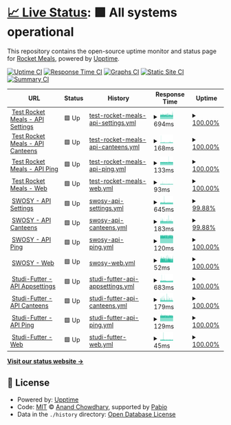 # [📈 Live Status](https://rocket-meals.github.io/rocket-meals-uptime): <!--live status--> **🟩 All systems operational**

This repository contains the open-source uptime monitor and status page for [Rocket Meals](https://rocket-meals.de), powered by [Upptime](https://github.com/upptime/upptime).

[![Uptime CI](https://github.com/rocket-meals/rocket-meals-uptime/workflows/Uptime%20CI/badge.svg)](https://github.com/rocket-meals/rocket-meals-uptime/actions?query=workflow%3A%22Uptime+CI%22)
[![Response Time CI](https://github.com/rocket-meals/rocket-meals-uptime/workflows/Response%20Time%20CI/badge.svg)](https://github.com/rocket-meals/rocket-meals-uptime/actions?query=workflow%3A%22Response+Time+CI%22)
[![Graphs CI](https://github.com/rocket-meals/rocket-meals-uptime/workflows/Graphs%20CI/badge.svg)](https://github.com/rocket-meals/rocket-meals-uptime/actions?query=workflow%3A%22Graphs+CI%22)
[![Static Site CI](https://github.com/rocket-meals/rocket-meals-uptime/workflows/Static%20Site%20CI/badge.svg)](https://github.com/rocket-meals/rocket-meals-uptime/actions?query=workflow%3A%22Static+Site+CI%22)
[![Summary CI](https://github.com/rocket-meals/rocket-meals-uptime/workflows/Summary%20CI/badge.svg)](https://github.com/rocket-meals/rocket-meals-uptime/actions?query=workflow%3A%22Summary+CI%22)

<!--start: status pages-->
<!-- This summary is generated by Upptime (https://github.com/upptime/upptime) -->
<!-- Do not edit this manually, your changes will be overwritten -->
<!-- prettier-ignore -->
| URL | Status | History | Response Time | Uptime |
| --- | ------ | ------- | ------------- | ------ |
| <img alt="" src="https://test.rocket-meals.de/rocket-meals/api/assets/d9c13781-1b83-411a-83d4-562e50b85a0b" height="13"> [Test Rocket Meals - API Settings](https://test.rocket-meals.de/rocket-meals/api/items/app_settings) | 🟩 Up | [test-rocket-meals-api-settings.yml](https://github.com/rocket-meals/rocket-meals-uptime/commits/HEAD/history/test-rocket-meals-api-settings.yml) | <details><summary><img alt="Response time graph" src="./graphs/test-rocket-meals-api-settings/response-time-week.png" height="20"> 694ms</summary><br><a href="https://rocket-meals.github.io/rocket-meals-uptime/history/test-rocket-meals-api-settings"><img alt="Response time 706" src="https://img.shields.io/endpoint?url=https%3A%2F%2Fraw.githubusercontent.com%2Frocket-meals%2Frocket-meals-uptime%2FHEAD%2Fapi%2Ftest-rocket-meals-api-settings%2Fresponse-time.json"></a><br><a href="https://rocket-meals.github.io/rocket-meals-uptime/history/test-rocket-meals-api-settings"><img alt="24-hour response time 644" src="https://img.shields.io/endpoint?url=https%3A%2F%2Fraw.githubusercontent.com%2Frocket-meals%2Frocket-meals-uptime%2FHEAD%2Fapi%2Ftest-rocket-meals-api-settings%2Fresponse-time-day.json"></a><br><a href="https://rocket-meals.github.io/rocket-meals-uptime/history/test-rocket-meals-api-settings"><img alt="7-day response time 694" src="https://img.shields.io/endpoint?url=https%3A%2F%2Fraw.githubusercontent.com%2Frocket-meals%2Frocket-meals-uptime%2FHEAD%2Fapi%2Ftest-rocket-meals-api-settings%2Fresponse-time-week.json"></a><br><a href="https://rocket-meals.github.io/rocket-meals-uptime/history/test-rocket-meals-api-settings"><img alt="30-day response time 712" src="https://img.shields.io/endpoint?url=https%3A%2F%2Fraw.githubusercontent.com%2Frocket-meals%2Frocket-meals-uptime%2FHEAD%2Fapi%2Ftest-rocket-meals-api-settings%2Fresponse-time-month.json"></a><br><a href="https://rocket-meals.github.io/rocket-meals-uptime/history/test-rocket-meals-api-settings"><img alt="1-year response time 706" src="https://img.shields.io/endpoint?url=https%3A%2F%2Fraw.githubusercontent.com%2Frocket-meals%2Frocket-meals-uptime%2FHEAD%2Fapi%2Ftest-rocket-meals-api-settings%2Fresponse-time-year.json"></a></details> | <details><summary><a href="https://rocket-meals.github.io/rocket-meals-uptime/history/test-rocket-meals-api-settings">100.00%</a></summary><a href="https://rocket-meals.github.io/rocket-meals-uptime/history/test-rocket-meals-api-settings"><img alt="All-time uptime 99.96%" src="https://img.shields.io/endpoint?url=https%3A%2F%2Fraw.githubusercontent.com%2Frocket-meals%2Frocket-meals-uptime%2FHEAD%2Fapi%2Ftest-rocket-meals-api-settings%2Fuptime.json"></a><br><a href="https://rocket-meals.github.io/rocket-meals-uptime/history/test-rocket-meals-api-settings"><img alt="24-hour uptime 100.00%" src="https://img.shields.io/endpoint?url=https%3A%2F%2Fraw.githubusercontent.com%2Frocket-meals%2Frocket-meals-uptime%2FHEAD%2Fapi%2Ftest-rocket-meals-api-settings%2Fuptime-day.json"></a><br><a href="https://rocket-meals.github.io/rocket-meals-uptime/history/test-rocket-meals-api-settings"><img alt="7-day uptime 100.00%" src="https://img.shields.io/endpoint?url=https%3A%2F%2Fraw.githubusercontent.com%2Frocket-meals%2Frocket-meals-uptime%2FHEAD%2Fapi%2Ftest-rocket-meals-api-settings%2Fuptime-week.json"></a><br><a href="https://rocket-meals.github.io/rocket-meals-uptime/history/test-rocket-meals-api-settings"><img alt="30-day uptime 100.00%" src="https://img.shields.io/endpoint?url=https%3A%2F%2Fraw.githubusercontent.com%2Frocket-meals%2Frocket-meals-uptime%2FHEAD%2Fapi%2Ftest-rocket-meals-api-settings%2Fuptime-month.json"></a><br><a href="https://rocket-meals.github.io/rocket-meals-uptime/history/test-rocket-meals-api-settings"><img alt="1-year uptime 99.96%" src="https://img.shields.io/endpoint?url=https%3A%2F%2Fraw.githubusercontent.com%2Frocket-meals%2Frocket-meals-uptime%2FHEAD%2Fapi%2Ftest-rocket-meals-api-settings%2Fuptime-year.json"></a></details>
| <img alt="" src="https://test.rocket-meals.de/rocket-meals/api/assets/d9c13781-1b83-411a-83d4-562e50b85a0b" height="13"> [Test Rocket Meals - API Canteens](https://test.rocket-meals.de/rocket-meals/api/items/canteens) | 🟩 Up | [test-rocket-meals-api-canteens.yml](https://github.com/rocket-meals/rocket-meals-uptime/commits/HEAD/history/test-rocket-meals-api-canteens.yml) | <details><summary><img alt="Response time graph" src="./graphs/test-rocket-meals-api-canteens/response-time-week.png" height="20"> 168ms</summary><br><a href="https://rocket-meals.github.io/rocket-meals-uptime/history/test-rocket-meals-api-canteens"><img alt="Response time 173" src="https://img.shields.io/endpoint?url=https%3A%2F%2Fraw.githubusercontent.com%2Frocket-meals%2Frocket-meals-uptime%2FHEAD%2Fapi%2Ftest-rocket-meals-api-canteens%2Fresponse-time.json"></a><br><a href="https://rocket-meals.github.io/rocket-meals-uptime/history/test-rocket-meals-api-canteens"><img alt="24-hour response time 149" src="https://img.shields.io/endpoint?url=https%3A%2F%2Fraw.githubusercontent.com%2Frocket-meals%2Frocket-meals-uptime%2FHEAD%2Fapi%2Ftest-rocket-meals-api-canteens%2Fresponse-time-day.json"></a><br><a href="https://rocket-meals.github.io/rocket-meals-uptime/history/test-rocket-meals-api-canteens"><img alt="7-day response time 168" src="https://img.shields.io/endpoint?url=https%3A%2F%2Fraw.githubusercontent.com%2Frocket-meals%2Frocket-meals-uptime%2FHEAD%2Fapi%2Ftest-rocket-meals-api-canteens%2Fresponse-time-week.json"></a><br><a href="https://rocket-meals.github.io/rocket-meals-uptime/history/test-rocket-meals-api-canteens"><img alt="30-day response time 166" src="https://img.shields.io/endpoint?url=https%3A%2F%2Fraw.githubusercontent.com%2Frocket-meals%2Frocket-meals-uptime%2FHEAD%2Fapi%2Ftest-rocket-meals-api-canteens%2Fresponse-time-month.json"></a><br><a href="https://rocket-meals.github.io/rocket-meals-uptime/history/test-rocket-meals-api-canteens"><img alt="1-year response time 173" src="https://img.shields.io/endpoint?url=https%3A%2F%2Fraw.githubusercontent.com%2Frocket-meals%2Frocket-meals-uptime%2FHEAD%2Fapi%2Ftest-rocket-meals-api-canteens%2Fresponse-time-year.json"></a></details> | <details><summary><a href="https://rocket-meals.github.io/rocket-meals-uptime/history/test-rocket-meals-api-canteens">100.00%</a></summary><a href="https://rocket-meals.github.io/rocket-meals-uptime/history/test-rocket-meals-api-canteens"><img alt="All-time uptime 99.96%" src="https://img.shields.io/endpoint?url=https%3A%2F%2Fraw.githubusercontent.com%2Frocket-meals%2Frocket-meals-uptime%2FHEAD%2Fapi%2Ftest-rocket-meals-api-canteens%2Fuptime.json"></a><br><a href="https://rocket-meals.github.io/rocket-meals-uptime/history/test-rocket-meals-api-canteens"><img alt="24-hour uptime 100.00%" src="https://img.shields.io/endpoint?url=https%3A%2F%2Fraw.githubusercontent.com%2Frocket-meals%2Frocket-meals-uptime%2FHEAD%2Fapi%2Ftest-rocket-meals-api-canteens%2Fuptime-day.json"></a><br><a href="https://rocket-meals.github.io/rocket-meals-uptime/history/test-rocket-meals-api-canteens"><img alt="7-day uptime 100.00%" src="https://img.shields.io/endpoint?url=https%3A%2F%2Fraw.githubusercontent.com%2Frocket-meals%2Frocket-meals-uptime%2FHEAD%2Fapi%2Ftest-rocket-meals-api-canteens%2Fuptime-week.json"></a><br><a href="https://rocket-meals.github.io/rocket-meals-uptime/history/test-rocket-meals-api-canteens"><img alt="30-day uptime 100.00%" src="https://img.shields.io/endpoint?url=https%3A%2F%2Fraw.githubusercontent.com%2Frocket-meals%2Frocket-meals-uptime%2FHEAD%2Fapi%2Ftest-rocket-meals-api-canteens%2Fuptime-month.json"></a><br><a href="https://rocket-meals.github.io/rocket-meals-uptime/history/test-rocket-meals-api-canteens"><img alt="1-year uptime 99.96%" src="https://img.shields.io/endpoint?url=https%3A%2F%2Fraw.githubusercontent.com%2Frocket-meals%2Frocket-meals-uptime%2FHEAD%2Fapi%2Ftest-rocket-meals-api-canteens%2Fuptime-year.json"></a></details>
| <img alt="" src="https://test.rocket-meals.de/rocket-meals/api/assets/d9c13781-1b83-411a-83d4-562e50b85a0b" height="13"> [Test Rocket Meals - API Ping](https://test.rocket-meals.de/rocket-meals/api/server/ping) | 🟩 Up | [test-rocket-meals-api-ping.yml](https://github.com/rocket-meals/rocket-meals-uptime/commits/HEAD/history/test-rocket-meals-api-ping.yml) | <details><summary><img alt="Response time graph" src="./graphs/test-rocket-meals-api-ping/response-time-week.png" height="20"> 133ms</summary><br><a href="https://rocket-meals.github.io/rocket-meals-uptime/history/test-rocket-meals-api-ping"><img alt="Response time 131" src="https://img.shields.io/endpoint?url=https%3A%2F%2Fraw.githubusercontent.com%2Frocket-meals%2Frocket-meals-uptime%2FHEAD%2Fapi%2Ftest-rocket-meals-api-ping%2Fresponse-time.json"></a><br><a href="https://rocket-meals.github.io/rocket-meals-uptime/history/test-rocket-meals-api-ping"><img alt="24-hour response time 110" src="https://img.shields.io/endpoint?url=https%3A%2F%2Fraw.githubusercontent.com%2Frocket-meals%2Frocket-meals-uptime%2FHEAD%2Fapi%2Ftest-rocket-meals-api-ping%2Fresponse-time-day.json"></a><br><a href="https://rocket-meals.github.io/rocket-meals-uptime/history/test-rocket-meals-api-ping"><img alt="7-day response time 133" src="https://img.shields.io/endpoint?url=https%3A%2F%2Fraw.githubusercontent.com%2Frocket-meals%2Frocket-meals-uptime%2FHEAD%2Fapi%2Ftest-rocket-meals-api-ping%2Fresponse-time-week.json"></a><br><a href="https://rocket-meals.github.io/rocket-meals-uptime/history/test-rocket-meals-api-ping"><img alt="30-day response time 131" src="https://img.shields.io/endpoint?url=https%3A%2F%2Fraw.githubusercontent.com%2Frocket-meals%2Frocket-meals-uptime%2FHEAD%2Fapi%2Ftest-rocket-meals-api-ping%2Fresponse-time-month.json"></a><br><a href="https://rocket-meals.github.io/rocket-meals-uptime/history/test-rocket-meals-api-ping"><img alt="1-year response time 131" src="https://img.shields.io/endpoint?url=https%3A%2F%2Fraw.githubusercontent.com%2Frocket-meals%2Frocket-meals-uptime%2FHEAD%2Fapi%2Ftest-rocket-meals-api-ping%2Fresponse-time-year.json"></a></details> | <details><summary><a href="https://rocket-meals.github.io/rocket-meals-uptime/history/test-rocket-meals-api-ping">100.00%</a></summary><a href="https://rocket-meals.github.io/rocket-meals-uptime/history/test-rocket-meals-api-ping"><img alt="All-time uptime 99.96%" src="https://img.shields.io/endpoint?url=https%3A%2F%2Fraw.githubusercontent.com%2Frocket-meals%2Frocket-meals-uptime%2FHEAD%2Fapi%2Ftest-rocket-meals-api-ping%2Fuptime.json"></a><br><a href="https://rocket-meals.github.io/rocket-meals-uptime/history/test-rocket-meals-api-ping"><img alt="24-hour uptime 100.00%" src="https://img.shields.io/endpoint?url=https%3A%2F%2Fraw.githubusercontent.com%2Frocket-meals%2Frocket-meals-uptime%2FHEAD%2Fapi%2Ftest-rocket-meals-api-ping%2Fuptime-day.json"></a><br><a href="https://rocket-meals.github.io/rocket-meals-uptime/history/test-rocket-meals-api-ping"><img alt="7-day uptime 100.00%" src="https://img.shields.io/endpoint?url=https%3A%2F%2Fraw.githubusercontent.com%2Frocket-meals%2Frocket-meals-uptime%2FHEAD%2Fapi%2Ftest-rocket-meals-api-ping%2Fuptime-week.json"></a><br><a href="https://rocket-meals.github.io/rocket-meals-uptime/history/test-rocket-meals-api-ping"><img alt="30-day uptime 100.00%" src="https://img.shields.io/endpoint?url=https%3A%2F%2Fraw.githubusercontent.com%2Frocket-meals%2Frocket-meals-uptime%2FHEAD%2Fapi%2Ftest-rocket-meals-api-ping%2Fuptime-month.json"></a><br><a href="https://rocket-meals.github.io/rocket-meals-uptime/history/test-rocket-meals-api-ping"><img alt="1-year uptime 99.96%" src="https://img.shields.io/endpoint?url=https%3A%2F%2Fraw.githubusercontent.com%2Frocket-meals%2Frocket-meals-uptime%2FHEAD%2Fapi%2Ftest-rocket-meals-api-ping%2Fuptime-year.json"></a></details>
| <img alt="" src="https://test.rocket-meals.de/rocket-meals/api/assets/d9c13781-1b83-411a-83d4-562e50b85a0b" height="13"> [Test Rocket Meals - Web](https://rocket-meals.github.io/rocket-meals/) | 🟩 Up | [test-rocket-meals-web.yml](https://github.com/rocket-meals/rocket-meals-uptime/commits/HEAD/history/test-rocket-meals-web.yml) | <details><summary><img alt="Response time graph" src="./graphs/test-rocket-meals-web/response-time-week.png" height="20"> 93ms</summary><br><a href="https://rocket-meals.github.io/rocket-meals-uptime/history/test-rocket-meals-web"><img alt="Response time 98" src="https://img.shields.io/endpoint?url=https%3A%2F%2Fraw.githubusercontent.com%2Frocket-meals%2Frocket-meals-uptime%2FHEAD%2Fapi%2Ftest-rocket-meals-web%2Fresponse-time.json"></a><br><a href="https://rocket-meals.github.io/rocket-meals-uptime/history/test-rocket-meals-web"><img alt="24-hour response time 54" src="https://img.shields.io/endpoint?url=https%3A%2F%2Fraw.githubusercontent.com%2Frocket-meals%2Frocket-meals-uptime%2FHEAD%2Fapi%2Ftest-rocket-meals-web%2Fresponse-time-day.json"></a><br><a href="https://rocket-meals.github.io/rocket-meals-uptime/history/test-rocket-meals-web"><img alt="7-day response time 93" src="https://img.shields.io/endpoint?url=https%3A%2F%2Fraw.githubusercontent.com%2Frocket-meals%2Frocket-meals-uptime%2FHEAD%2Fapi%2Ftest-rocket-meals-web%2Fresponse-time-week.json"></a><br><a href="https://rocket-meals.github.io/rocket-meals-uptime/history/test-rocket-meals-web"><img alt="30-day response time 102" src="https://img.shields.io/endpoint?url=https%3A%2F%2Fraw.githubusercontent.com%2Frocket-meals%2Frocket-meals-uptime%2FHEAD%2Fapi%2Ftest-rocket-meals-web%2Fresponse-time-month.json"></a><br><a href="https://rocket-meals.github.io/rocket-meals-uptime/history/test-rocket-meals-web"><img alt="1-year response time 98" src="https://img.shields.io/endpoint?url=https%3A%2F%2Fraw.githubusercontent.com%2Frocket-meals%2Frocket-meals-uptime%2FHEAD%2Fapi%2Ftest-rocket-meals-web%2Fresponse-time-year.json"></a></details> | <details><summary><a href="https://rocket-meals.github.io/rocket-meals-uptime/history/test-rocket-meals-web">100.00%</a></summary><a href="https://rocket-meals.github.io/rocket-meals-uptime/history/test-rocket-meals-web"><img alt="All-time uptime 100.00%" src="https://img.shields.io/endpoint?url=https%3A%2F%2Fraw.githubusercontent.com%2Frocket-meals%2Frocket-meals-uptime%2FHEAD%2Fapi%2Ftest-rocket-meals-web%2Fuptime.json"></a><br><a href="https://rocket-meals.github.io/rocket-meals-uptime/history/test-rocket-meals-web"><img alt="24-hour uptime 100.00%" src="https://img.shields.io/endpoint?url=https%3A%2F%2Fraw.githubusercontent.com%2Frocket-meals%2Frocket-meals-uptime%2FHEAD%2Fapi%2Ftest-rocket-meals-web%2Fuptime-day.json"></a><br><a href="https://rocket-meals.github.io/rocket-meals-uptime/history/test-rocket-meals-web"><img alt="7-day uptime 100.00%" src="https://img.shields.io/endpoint?url=https%3A%2F%2Fraw.githubusercontent.com%2Frocket-meals%2Frocket-meals-uptime%2FHEAD%2Fapi%2Ftest-rocket-meals-web%2Fuptime-week.json"></a><br><a href="https://rocket-meals.github.io/rocket-meals-uptime/history/test-rocket-meals-web"><img alt="30-day uptime 100.00%" src="https://img.shields.io/endpoint?url=https%3A%2F%2Fraw.githubusercontent.com%2Frocket-meals%2Frocket-meals-uptime%2FHEAD%2Fapi%2Ftest-rocket-meals-web%2Fuptime-month.json"></a><br><a href="https://rocket-meals.github.io/rocket-meals-uptime/history/test-rocket-meals-web"><img alt="1-year uptime 100.00%" src="https://img.shields.io/endpoint?url=https%3A%2F%2Fraw.githubusercontent.com%2Frocket-meals%2Frocket-meals-uptime%2FHEAD%2Fapi%2Ftest-rocket-meals-web%2Fuptime-year.json"></a></details>
| <img alt="" src="https://swosy.rocket-meals.de/rocket-meals/api/assets/443ed197-ac6b-49c6-a004-525c0d00683d" height="13"> [SWOSY - API Settings](https://swosy.rocket-meals.de/rocket-meals/api/items/app_settings) | 🟩 Up | [swosy-api-settings.yml](https://github.com/rocket-meals/rocket-meals-uptime/commits/HEAD/history/swosy-api-settings.yml) | <details><summary><img alt="Response time graph" src="./graphs/swosy-api-settings/response-time-week.png" height="20"> 645ms</summary><br><a href="https://rocket-meals.github.io/rocket-meals-uptime/history/swosy-api-settings"><img alt="Response time 667" src="https://img.shields.io/endpoint?url=https%3A%2F%2Fraw.githubusercontent.com%2Frocket-meals%2Frocket-meals-uptime%2FHEAD%2Fapi%2Fswosy-api-settings%2Fresponse-time.json"></a><br><a href="https://rocket-meals.github.io/rocket-meals-uptime/history/swosy-api-settings"><img alt="24-hour response time 579" src="https://img.shields.io/endpoint?url=https%3A%2F%2Fraw.githubusercontent.com%2Frocket-meals%2Frocket-meals-uptime%2FHEAD%2Fapi%2Fswosy-api-settings%2Fresponse-time-day.json"></a><br><a href="https://rocket-meals.github.io/rocket-meals-uptime/history/swosy-api-settings"><img alt="7-day response time 645" src="https://img.shields.io/endpoint?url=https%3A%2F%2Fraw.githubusercontent.com%2Frocket-meals%2Frocket-meals-uptime%2FHEAD%2Fapi%2Fswosy-api-settings%2Fresponse-time-week.json"></a><br><a href="https://rocket-meals.github.io/rocket-meals-uptime/history/swosy-api-settings"><img alt="30-day response time 679" src="https://img.shields.io/endpoint?url=https%3A%2F%2Fraw.githubusercontent.com%2Frocket-meals%2Frocket-meals-uptime%2FHEAD%2Fapi%2Fswosy-api-settings%2Fresponse-time-month.json"></a><br><a href="https://rocket-meals.github.io/rocket-meals-uptime/history/swosy-api-settings"><img alt="1-year response time 667" src="https://img.shields.io/endpoint?url=https%3A%2F%2Fraw.githubusercontent.com%2Frocket-meals%2Frocket-meals-uptime%2FHEAD%2Fapi%2Fswosy-api-settings%2Fresponse-time-year.json"></a></details> | <details><summary><a href="https://rocket-meals.github.io/rocket-meals-uptime/history/swosy-api-settings">99.88%</a></summary><a href="https://rocket-meals.github.io/rocket-meals-uptime/history/swosy-api-settings"><img alt="All-time uptime 100.00%" src="https://img.shields.io/endpoint?url=https%3A%2F%2Fraw.githubusercontent.com%2Frocket-meals%2Frocket-meals-uptime%2FHEAD%2Fapi%2Fswosy-api-settings%2Fuptime.json"></a><br><a href="https://rocket-meals.github.io/rocket-meals-uptime/history/swosy-api-settings"><img alt="24-hour uptime 99.18%" src="https://img.shields.io/endpoint?url=https%3A%2F%2Fraw.githubusercontent.com%2Frocket-meals%2Frocket-meals-uptime%2FHEAD%2Fapi%2Fswosy-api-settings%2Fuptime-day.json"></a><br><a href="https://rocket-meals.github.io/rocket-meals-uptime/history/swosy-api-settings"><img alt="7-day uptime 99.88%" src="https://img.shields.io/endpoint?url=https%3A%2F%2Fraw.githubusercontent.com%2Frocket-meals%2Frocket-meals-uptime%2FHEAD%2Fapi%2Fswosy-api-settings%2Fuptime-week.json"></a><br><a href="https://rocket-meals.github.io/rocket-meals-uptime/history/swosy-api-settings"><img alt="30-day uptime 99.97%" src="https://img.shields.io/endpoint?url=https%3A%2F%2Fraw.githubusercontent.com%2Frocket-meals%2Frocket-meals-uptime%2FHEAD%2Fapi%2Fswosy-api-settings%2Fuptime-month.json"></a><br><a href="https://rocket-meals.github.io/rocket-meals-uptime/history/swosy-api-settings"><img alt="1-year uptime 100.00%" src="https://img.shields.io/endpoint?url=https%3A%2F%2Fraw.githubusercontent.com%2Frocket-meals%2Frocket-meals-uptime%2FHEAD%2Fapi%2Fswosy-api-settings%2Fuptime-year.json"></a></details>
| <img alt="" src="https://swosy.rocket-meals.de/rocket-meals/api/assets/443ed197-ac6b-49c6-a004-525c0d00683d" height="13"> [SWOSY - API Canteens](https://swosy.rocket-meals.de/rocket-meals/api/items/canteens) | 🟩 Up | [swosy-api-canteens.yml](https://github.com/rocket-meals/rocket-meals-uptime/commits/HEAD/history/swosy-api-canteens.yml) | <details><summary><img alt="Response time graph" src="./graphs/swosy-api-canteens/response-time-week.png" height="20"> 183ms</summary><br><a href="https://rocket-meals.github.io/rocket-meals-uptime/history/swosy-api-canteens"><img alt="Response time 165" src="https://img.shields.io/endpoint?url=https%3A%2F%2Fraw.githubusercontent.com%2Frocket-meals%2Frocket-meals-uptime%2FHEAD%2Fapi%2Fswosy-api-canteens%2Fresponse-time.json"></a><br><a href="https://rocket-meals.github.io/rocket-meals-uptime/history/swosy-api-canteens"><img alt="24-hour response time 125" src="https://img.shields.io/endpoint?url=https%3A%2F%2Fraw.githubusercontent.com%2Frocket-meals%2Frocket-meals-uptime%2FHEAD%2Fapi%2Fswosy-api-canteens%2Fresponse-time-day.json"></a><br><a href="https://rocket-meals.github.io/rocket-meals-uptime/history/swosy-api-canteens"><img alt="7-day response time 183" src="https://img.shields.io/endpoint?url=https%3A%2F%2Fraw.githubusercontent.com%2Frocket-meals%2Frocket-meals-uptime%2FHEAD%2Fapi%2Fswosy-api-canteens%2Fresponse-time-week.json"></a><br><a href="https://rocket-meals.github.io/rocket-meals-uptime/history/swosy-api-canteens"><img alt="30-day response time 159" src="https://img.shields.io/endpoint?url=https%3A%2F%2Fraw.githubusercontent.com%2Frocket-meals%2Frocket-meals-uptime%2FHEAD%2Fapi%2Fswosy-api-canteens%2Fresponse-time-month.json"></a><br><a href="https://rocket-meals.github.io/rocket-meals-uptime/history/swosy-api-canteens"><img alt="1-year response time 165" src="https://img.shields.io/endpoint?url=https%3A%2F%2Fraw.githubusercontent.com%2Frocket-meals%2Frocket-meals-uptime%2FHEAD%2Fapi%2Fswosy-api-canteens%2Fresponse-time-year.json"></a></details> | <details><summary><a href="https://rocket-meals.github.io/rocket-meals-uptime/history/swosy-api-canteens">99.88%</a></summary><a href="https://rocket-meals.github.io/rocket-meals-uptime/history/swosy-api-canteens"><img alt="All-time uptime 100.00%" src="https://img.shields.io/endpoint?url=https%3A%2F%2Fraw.githubusercontent.com%2Frocket-meals%2Frocket-meals-uptime%2FHEAD%2Fapi%2Fswosy-api-canteens%2Fuptime.json"></a><br><a href="https://rocket-meals.github.io/rocket-meals-uptime/history/swosy-api-canteens"><img alt="24-hour uptime 99.18%" src="https://img.shields.io/endpoint?url=https%3A%2F%2Fraw.githubusercontent.com%2Frocket-meals%2Frocket-meals-uptime%2FHEAD%2Fapi%2Fswosy-api-canteens%2Fuptime-day.json"></a><br><a href="https://rocket-meals.github.io/rocket-meals-uptime/history/swosy-api-canteens"><img alt="7-day uptime 99.88%" src="https://img.shields.io/endpoint?url=https%3A%2F%2Fraw.githubusercontent.com%2Frocket-meals%2Frocket-meals-uptime%2FHEAD%2Fapi%2Fswosy-api-canteens%2Fuptime-week.json"></a><br><a href="https://rocket-meals.github.io/rocket-meals-uptime/history/swosy-api-canteens"><img alt="30-day uptime 99.97%" src="https://img.shields.io/endpoint?url=https%3A%2F%2Fraw.githubusercontent.com%2Frocket-meals%2Frocket-meals-uptime%2FHEAD%2Fapi%2Fswosy-api-canteens%2Fuptime-month.json"></a><br><a href="https://rocket-meals.github.io/rocket-meals-uptime/history/swosy-api-canteens"><img alt="1-year uptime 100.00%" src="https://img.shields.io/endpoint?url=https%3A%2F%2Fraw.githubusercontent.com%2Frocket-meals%2Frocket-meals-uptime%2FHEAD%2Fapi%2Fswosy-api-canteens%2Fuptime-year.json"></a></details>
| <img alt="" src="https://swosy.rocket-meals.de/rocket-meals/api/assets/443ed197-ac6b-49c6-a004-525c0d00683d" height="13"> [SWOSY - API Ping](https://swosy.rocket-meals.de/rocket-meals/api/server/ping) | 🟩 Up | [swosy-api-ping.yml](https://github.com/rocket-meals/rocket-meals-uptime/commits/HEAD/history/swosy-api-ping.yml) | <details><summary><img alt="Response time graph" src="./graphs/swosy-api-ping/response-time-week.png" height="20"> 120ms</summary><br><a href="https://rocket-meals.github.io/rocket-meals-uptime/history/swosy-api-ping"><img alt="Response time 122" src="https://img.shields.io/endpoint?url=https%3A%2F%2Fraw.githubusercontent.com%2Frocket-meals%2Frocket-meals-uptime%2FHEAD%2Fapi%2Fswosy-api-ping%2Fresponse-time.json"></a><br><a href="https://rocket-meals.github.io/rocket-meals-uptime/history/swosy-api-ping"><img alt="24-hour response time 104" src="https://img.shields.io/endpoint?url=https%3A%2F%2Fraw.githubusercontent.com%2Frocket-meals%2Frocket-meals-uptime%2FHEAD%2Fapi%2Fswosy-api-ping%2Fresponse-time-day.json"></a><br><a href="https://rocket-meals.github.io/rocket-meals-uptime/history/swosy-api-ping"><img alt="7-day response time 120" src="https://img.shields.io/endpoint?url=https%3A%2F%2Fraw.githubusercontent.com%2Frocket-meals%2Frocket-meals-uptime%2FHEAD%2Fapi%2Fswosy-api-ping%2Fresponse-time-week.json"></a><br><a href="https://rocket-meals.github.io/rocket-meals-uptime/history/swosy-api-ping"><img alt="30-day response time 122" src="https://img.shields.io/endpoint?url=https%3A%2F%2Fraw.githubusercontent.com%2Frocket-meals%2Frocket-meals-uptime%2FHEAD%2Fapi%2Fswosy-api-ping%2Fresponse-time-month.json"></a><br><a href="https://rocket-meals.github.io/rocket-meals-uptime/history/swosy-api-ping"><img alt="1-year response time 122" src="https://img.shields.io/endpoint?url=https%3A%2F%2Fraw.githubusercontent.com%2Frocket-meals%2Frocket-meals-uptime%2FHEAD%2Fapi%2Fswosy-api-ping%2Fresponse-time-year.json"></a></details> | <details><summary><a href="https://rocket-meals.github.io/rocket-meals-uptime/history/swosy-api-ping">100.00%</a></summary><a href="https://rocket-meals.github.io/rocket-meals-uptime/history/swosy-api-ping"><img alt="All-time uptime 100.00%" src="https://img.shields.io/endpoint?url=https%3A%2F%2Fraw.githubusercontent.com%2Frocket-meals%2Frocket-meals-uptime%2FHEAD%2Fapi%2Fswosy-api-ping%2Fuptime.json"></a><br><a href="https://rocket-meals.github.io/rocket-meals-uptime/history/swosy-api-ping"><img alt="24-hour uptime 100.00%" src="https://img.shields.io/endpoint?url=https%3A%2F%2Fraw.githubusercontent.com%2Frocket-meals%2Frocket-meals-uptime%2FHEAD%2Fapi%2Fswosy-api-ping%2Fuptime-day.json"></a><br><a href="https://rocket-meals.github.io/rocket-meals-uptime/history/swosy-api-ping"><img alt="7-day uptime 100.00%" src="https://img.shields.io/endpoint?url=https%3A%2F%2Fraw.githubusercontent.com%2Frocket-meals%2Frocket-meals-uptime%2FHEAD%2Fapi%2Fswosy-api-ping%2Fuptime-week.json"></a><br><a href="https://rocket-meals.github.io/rocket-meals-uptime/history/swosy-api-ping"><img alt="30-day uptime 100.00%" src="https://img.shields.io/endpoint?url=https%3A%2F%2Fraw.githubusercontent.com%2Frocket-meals%2Frocket-meals-uptime%2FHEAD%2Fapi%2Fswosy-api-ping%2Fuptime-month.json"></a><br><a href="https://rocket-meals.github.io/rocket-meals-uptime/history/swosy-api-ping"><img alt="1-year uptime 100.00%" src="https://img.shields.io/endpoint?url=https%3A%2F%2Fraw.githubusercontent.com%2Frocket-meals%2Frocket-meals-uptime%2FHEAD%2Fapi%2Fswosy-api-ping%2Fuptime-year.json"></a></details>
| <img alt="" src="https://swosy.rocket-meals.de/rocket-meals/api/assets/443ed197-ac6b-49c6-a004-525c0d00683d" height="13"> [SWOSY - Web](https://rocket-meals.github.io/swosy/) | 🟩 Up | [swosy-web.yml](https://github.com/rocket-meals/rocket-meals-uptime/commits/HEAD/history/swosy-web.yml) | <details><summary><img alt="Response time graph" src="./graphs/swosy-web/response-time-week.png" height="20"> 52ms</summary><br><a href="https://rocket-meals.github.io/rocket-meals-uptime/history/swosy-web"><img alt="Response time 44" src="https://img.shields.io/endpoint?url=https%3A%2F%2Fraw.githubusercontent.com%2Frocket-meals%2Frocket-meals-uptime%2FHEAD%2Fapi%2Fswosy-web%2Fresponse-time.json"></a><br><a href="https://rocket-meals.github.io/rocket-meals-uptime/history/swosy-web"><img alt="24-hour response time 11" src="https://img.shields.io/endpoint?url=https%3A%2F%2Fraw.githubusercontent.com%2Frocket-meals%2Frocket-meals-uptime%2FHEAD%2Fapi%2Fswosy-web%2Fresponse-time-day.json"></a><br><a href="https://rocket-meals.github.io/rocket-meals-uptime/history/swosy-web"><img alt="7-day response time 52" src="https://img.shields.io/endpoint?url=https%3A%2F%2Fraw.githubusercontent.com%2Frocket-meals%2Frocket-meals-uptime%2FHEAD%2Fapi%2Fswosy-web%2Fresponse-time-week.json"></a><br><a href="https://rocket-meals.github.io/rocket-meals-uptime/history/swosy-web"><img alt="30-day response time 47" src="https://img.shields.io/endpoint?url=https%3A%2F%2Fraw.githubusercontent.com%2Frocket-meals%2Frocket-meals-uptime%2FHEAD%2Fapi%2Fswosy-web%2Fresponse-time-month.json"></a><br><a href="https://rocket-meals.github.io/rocket-meals-uptime/history/swosy-web"><img alt="1-year response time 44" src="https://img.shields.io/endpoint?url=https%3A%2F%2Fraw.githubusercontent.com%2Frocket-meals%2Frocket-meals-uptime%2FHEAD%2Fapi%2Fswosy-web%2Fresponse-time-year.json"></a></details> | <details><summary><a href="https://rocket-meals.github.io/rocket-meals-uptime/history/swosy-web">100.00%</a></summary><a href="https://rocket-meals.github.io/rocket-meals-uptime/history/swosy-web"><img alt="All-time uptime 100.00%" src="https://img.shields.io/endpoint?url=https%3A%2F%2Fraw.githubusercontent.com%2Frocket-meals%2Frocket-meals-uptime%2FHEAD%2Fapi%2Fswosy-web%2Fuptime.json"></a><br><a href="https://rocket-meals.github.io/rocket-meals-uptime/history/swosy-web"><img alt="24-hour uptime 100.00%" src="https://img.shields.io/endpoint?url=https%3A%2F%2Fraw.githubusercontent.com%2Frocket-meals%2Frocket-meals-uptime%2FHEAD%2Fapi%2Fswosy-web%2Fuptime-day.json"></a><br><a href="https://rocket-meals.github.io/rocket-meals-uptime/history/swosy-web"><img alt="7-day uptime 100.00%" src="https://img.shields.io/endpoint?url=https%3A%2F%2Fraw.githubusercontent.com%2Frocket-meals%2Frocket-meals-uptime%2FHEAD%2Fapi%2Fswosy-web%2Fuptime-week.json"></a><br><a href="https://rocket-meals.github.io/rocket-meals-uptime/history/swosy-web"><img alt="30-day uptime 100.00%" src="https://img.shields.io/endpoint?url=https%3A%2F%2Fraw.githubusercontent.com%2Frocket-meals%2Frocket-meals-uptime%2FHEAD%2Fapi%2Fswosy-web%2Fuptime-month.json"></a><br><a href="https://rocket-meals.github.io/rocket-meals-uptime/history/swosy-web"><img alt="1-year uptime 100.00%" src="https://img.shields.io/endpoint?url=https%3A%2F%2Fraw.githubusercontent.com%2Frocket-meals%2Frocket-meals-uptime%2FHEAD%2Fapi%2Fswosy-web%2Fuptime-year.json"></a></details>
| <img alt="" src="https://studi-futter.rocket-meals.de/rocket-meals/api/assets/3410fefc-9447-49ce-ae8e-0cd9f2129d8a" height="13"> [Studi-Futter - API Appsettings](https://studi-futter.rocket-meals.de/rocket-meals/api/items/app_settings) | 🟩 Up | [studi-futter-api-appsettings.yml](https://github.com/rocket-meals/rocket-meals-uptime/commits/HEAD/history/studi-futter-api-appsettings.yml) | <details><summary><img alt="Response time graph" src="./graphs/studi-futter-api-appsettings/response-time-week.png" height="20"> 683ms</summary><br><a href="https://rocket-meals.github.io/rocket-meals-uptime/history/studi-futter-api-appsettings"><img alt="Response time 675" src="https://img.shields.io/endpoint?url=https%3A%2F%2Fraw.githubusercontent.com%2Frocket-meals%2Frocket-meals-uptime%2FHEAD%2Fapi%2Fstudi-futter-api-appsettings%2Fresponse-time.json"></a><br><a href="https://rocket-meals.github.io/rocket-meals-uptime/history/studi-futter-api-appsettings"><img alt="24-hour response time 605" src="https://img.shields.io/endpoint?url=https%3A%2F%2Fraw.githubusercontent.com%2Frocket-meals%2Frocket-meals-uptime%2FHEAD%2Fapi%2Fstudi-futter-api-appsettings%2Fresponse-time-day.json"></a><br><a href="https://rocket-meals.github.io/rocket-meals-uptime/history/studi-futter-api-appsettings"><img alt="7-day response time 683" src="https://img.shields.io/endpoint?url=https%3A%2F%2Fraw.githubusercontent.com%2Frocket-meals%2Frocket-meals-uptime%2FHEAD%2Fapi%2Fstudi-futter-api-appsettings%2Fresponse-time-week.json"></a><br><a href="https://rocket-meals.github.io/rocket-meals-uptime/history/studi-futter-api-appsettings"><img alt="30-day response time 660" src="https://img.shields.io/endpoint?url=https%3A%2F%2Fraw.githubusercontent.com%2Frocket-meals%2Frocket-meals-uptime%2FHEAD%2Fapi%2Fstudi-futter-api-appsettings%2Fresponse-time-month.json"></a><br><a href="https://rocket-meals.github.io/rocket-meals-uptime/history/studi-futter-api-appsettings"><img alt="1-year response time 675" src="https://img.shields.io/endpoint?url=https%3A%2F%2Fraw.githubusercontent.com%2Frocket-meals%2Frocket-meals-uptime%2FHEAD%2Fapi%2Fstudi-futter-api-appsettings%2Fresponse-time-year.json"></a></details> | <details><summary><a href="https://rocket-meals.github.io/rocket-meals-uptime/history/studi-futter-api-appsettings">100.00%</a></summary><a href="https://rocket-meals.github.io/rocket-meals-uptime/history/studi-futter-api-appsettings"><img alt="All-time uptime 99.97%" src="https://img.shields.io/endpoint?url=https%3A%2F%2Fraw.githubusercontent.com%2Frocket-meals%2Frocket-meals-uptime%2FHEAD%2Fapi%2Fstudi-futter-api-appsettings%2Fuptime.json"></a><br><a href="https://rocket-meals.github.io/rocket-meals-uptime/history/studi-futter-api-appsettings"><img alt="24-hour uptime 100.00%" src="https://img.shields.io/endpoint?url=https%3A%2F%2Fraw.githubusercontent.com%2Frocket-meals%2Frocket-meals-uptime%2FHEAD%2Fapi%2Fstudi-futter-api-appsettings%2Fuptime-day.json"></a><br><a href="https://rocket-meals.github.io/rocket-meals-uptime/history/studi-futter-api-appsettings"><img alt="7-day uptime 100.00%" src="https://img.shields.io/endpoint?url=https%3A%2F%2Fraw.githubusercontent.com%2Frocket-meals%2Frocket-meals-uptime%2FHEAD%2Fapi%2Fstudi-futter-api-appsettings%2Fuptime-week.json"></a><br><a href="https://rocket-meals.github.io/rocket-meals-uptime/history/studi-futter-api-appsettings"><img alt="30-day uptime 99.84%" src="https://img.shields.io/endpoint?url=https%3A%2F%2Fraw.githubusercontent.com%2Frocket-meals%2Frocket-meals-uptime%2FHEAD%2Fapi%2Fstudi-futter-api-appsettings%2Fuptime-month.json"></a><br><a href="https://rocket-meals.github.io/rocket-meals-uptime/history/studi-futter-api-appsettings"><img alt="1-year uptime 99.97%" src="https://img.shields.io/endpoint?url=https%3A%2F%2Fraw.githubusercontent.com%2Frocket-meals%2Frocket-meals-uptime%2FHEAD%2Fapi%2Fstudi-futter-api-appsettings%2Fuptime-year.json"></a></details>
| <img alt="" src="https://studi-futter.rocket-meals.de/rocket-meals/api/assets/3410fefc-9447-49ce-ae8e-0cd9f2129d8a" height="13"> [Studi-Futter - API Canteens](https://studi-futter.rocket-meals.de/rocket-meals/api/items/canteens) | 🟩 Up | [studi-futter-api-canteens.yml](https://github.com/rocket-meals/rocket-meals-uptime/commits/HEAD/history/studi-futter-api-canteens.yml) | <details><summary><img alt="Response time graph" src="./graphs/studi-futter-api-canteens/response-time-week.png" height="20"> 179ms</summary><br><a href="https://rocket-meals.github.io/rocket-meals-uptime/history/studi-futter-api-canteens"><img alt="Response time 193" src="https://img.shields.io/endpoint?url=https%3A%2F%2Fraw.githubusercontent.com%2Frocket-meals%2Frocket-meals-uptime%2FHEAD%2Fapi%2Fstudi-futter-api-canteens%2Fresponse-time.json"></a><br><a href="https://rocket-meals.github.io/rocket-meals-uptime/history/studi-futter-api-canteens"><img alt="24-hour response time 139" src="https://img.shields.io/endpoint?url=https%3A%2F%2Fraw.githubusercontent.com%2Frocket-meals%2Frocket-meals-uptime%2FHEAD%2Fapi%2Fstudi-futter-api-canteens%2Fresponse-time-day.json"></a><br><a href="https://rocket-meals.github.io/rocket-meals-uptime/history/studi-futter-api-canteens"><img alt="7-day response time 179" src="https://img.shields.io/endpoint?url=https%3A%2F%2Fraw.githubusercontent.com%2Frocket-meals%2Frocket-meals-uptime%2FHEAD%2Fapi%2Fstudi-futter-api-canteens%2Fresponse-time-week.json"></a><br><a href="https://rocket-meals.github.io/rocket-meals-uptime/history/studi-futter-api-canteens"><img alt="30-day response time 175" src="https://img.shields.io/endpoint?url=https%3A%2F%2Fraw.githubusercontent.com%2Frocket-meals%2Frocket-meals-uptime%2FHEAD%2Fapi%2Fstudi-futter-api-canteens%2Fresponse-time-month.json"></a><br><a href="https://rocket-meals.github.io/rocket-meals-uptime/history/studi-futter-api-canteens"><img alt="1-year response time 193" src="https://img.shields.io/endpoint?url=https%3A%2F%2Fraw.githubusercontent.com%2Frocket-meals%2Frocket-meals-uptime%2FHEAD%2Fapi%2Fstudi-futter-api-canteens%2Fresponse-time-year.json"></a></details> | <details><summary><a href="https://rocket-meals.github.io/rocket-meals-uptime/history/studi-futter-api-canteens">100.00%</a></summary><a href="https://rocket-meals.github.io/rocket-meals-uptime/history/studi-futter-api-canteens"><img alt="All-time uptime 99.97%" src="https://img.shields.io/endpoint?url=https%3A%2F%2Fraw.githubusercontent.com%2Frocket-meals%2Frocket-meals-uptime%2FHEAD%2Fapi%2Fstudi-futter-api-canteens%2Fuptime.json"></a><br><a href="https://rocket-meals.github.io/rocket-meals-uptime/history/studi-futter-api-canteens"><img alt="24-hour uptime 100.00%" src="https://img.shields.io/endpoint?url=https%3A%2F%2Fraw.githubusercontent.com%2Frocket-meals%2Frocket-meals-uptime%2FHEAD%2Fapi%2Fstudi-futter-api-canteens%2Fuptime-day.json"></a><br><a href="https://rocket-meals.github.io/rocket-meals-uptime/history/studi-futter-api-canteens"><img alt="7-day uptime 100.00%" src="https://img.shields.io/endpoint?url=https%3A%2F%2Fraw.githubusercontent.com%2Frocket-meals%2Frocket-meals-uptime%2FHEAD%2Fapi%2Fstudi-futter-api-canteens%2Fuptime-week.json"></a><br><a href="https://rocket-meals.github.io/rocket-meals-uptime/history/studi-futter-api-canteens"><img alt="30-day uptime 99.84%" src="https://img.shields.io/endpoint?url=https%3A%2F%2Fraw.githubusercontent.com%2Frocket-meals%2Frocket-meals-uptime%2FHEAD%2Fapi%2Fstudi-futter-api-canteens%2Fuptime-month.json"></a><br><a href="https://rocket-meals.github.io/rocket-meals-uptime/history/studi-futter-api-canteens"><img alt="1-year uptime 99.97%" src="https://img.shields.io/endpoint?url=https%3A%2F%2Fraw.githubusercontent.com%2Frocket-meals%2Frocket-meals-uptime%2FHEAD%2Fapi%2Fstudi-futter-api-canteens%2Fuptime-year.json"></a></details>
| <img alt="" src="https://studi-futter.rocket-meals.de/rocket-meals/api/assets/3410fefc-9447-49ce-ae8e-0cd9f2129d8a" height="13"> [Studi-Futter - API Ping](https://studi-futter.rocket-meals.de/rocket-meals/api/server/ping) | 🟩 Up | [studi-futter-api-ping.yml](https://github.com/rocket-meals/rocket-meals-uptime/commits/HEAD/history/studi-futter-api-ping.yml) | <details><summary><img alt="Response time graph" src="./graphs/studi-futter-api-ping/response-time-week.png" height="20"> 129ms</summary><br><a href="https://rocket-meals.github.io/rocket-meals-uptime/history/studi-futter-api-ping"><img alt="Response time 126" src="https://img.shields.io/endpoint?url=https%3A%2F%2Fraw.githubusercontent.com%2Frocket-meals%2Frocket-meals-uptime%2FHEAD%2Fapi%2Fstudi-futter-api-ping%2Fresponse-time.json"></a><br><a href="https://rocket-meals.github.io/rocket-meals-uptime/history/studi-futter-api-ping"><img alt="24-hour response time 103" src="https://img.shields.io/endpoint?url=https%3A%2F%2Fraw.githubusercontent.com%2Frocket-meals%2Frocket-meals-uptime%2FHEAD%2Fapi%2Fstudi-futter-api-ping%2Fresponse-time-day.json"></a><br><a href="https://rocket-meals.github.io/rocket-meals-uptime/history/studi-futter-api-ping"><img alt="7-day response time 129" src="https://img.shields.io/endpoint?url=https%3A%2F%2Fraw.githubusercontent.com%2Frocket-meals%2Frocket-meals-uptime%2FHEAD%2Fapi%2Fstudi-futter-api-ping%2Fresponse-time-week.json"></a><br><a href="https://rocket-meals.github.io/rocket-meals-uptime/history/studi-futter-api-ping"><img alt="30-day response time 125" src="https://img.shields.io/endpoint?url=https%3A%2F%2Fraw.githubusercontent.com%2Frocket-meals%2Frocket-meals-uptime%2FHEAD%2Fapi%2Fstudi-futter-api-ping%2Fresponse-time-month.json"></a><br><a href="https://rocket-meals.github.io/rocket-meals-uptime/history/studi-futter-api-ping"><img alt="1-year response time 126" src="https://img.shields.io/endpoint?url=https%3A%2F%2Fraw.githubusercontent.com%2Frocket-meals%2Frocket-meals-uptime%2FHEAD%2Fapi%2Fstudi-futter-api-ping%2Fresponse-time-year.json"></a></details> | <details><summary><a href="https://rocket-meals.github.io/rocket-meals-uptime/history/studi-futter-api-ping">100.00%</a></summary><a href="https://rocket-meals.github.io/rocket-meals-uptime/history/studi-futter-api-ping"><img alt="All-time uptime 99.97%" src="https://img.shields.io/endpoint?url=https%3A%2F%2Fraw.githubusercontent.com%2Frocket-meals%2Frocket-meals-uptime%2FHEAD%2Fapi%2Fstudi-futter-api-ping%2Fuptime.json"></a><br><a href="https://rocket-meals.github.io/rocket-meals-uptime/history/studi-futter-api-ping"><img alt="24-hour uptime 100.00%" src="https://img.shields.io/endpoint?url=https%3A%2F%2Fraw.githubusercontent.com%2Frocket-meals%2Frocket-meals-uptime%2FHEAD%2Fapi%2Fstudi-futter-api-ping%2Fuptime-day.json"></a><br><a href="https://rocket-meals.github.io/rocket-meals-uptime/history/studi-futter-api-ping"><img alt="7-day uptime 100.00%" src="https://img.shields.io/endpoint?url=https%3A%2F%2Fraw.githubusercontent.com%2Frocket-meals%2Frocket-meals-uptime%2FHEAD%2Fapi%2Fstudi-futter-api-ping%2Fuptime-week.json"></a><br><a href="https://rocket-meals.github.io/rocket-meals-uptime/history/studi-futter-api-ping"><img alt="30-day uptime 99.84%" src="https://img.shields.io/endpoint?url=https%3A%2F%2Fraw.githubusercontent.com%2Frocket-meals%2Frocket-meals-uptime%2FHEAD%2Fapi%2Fstudi-futter-api-ping%2Fuptime-month.json"></a><br><a href="https://rocket-meals.github.io/rocket-meals-uptime/history/studi-futter-api-ping"><img alt="1-year uptime 99.97%" src="https://img.shields.io/endpoint?url=https%3A%2F%2Fraw.githubusercontent.com%2Frocket-meals%2Frocket-meals-uptime%2FHEAD%2Fapi%2Fstudi-futter-api-ping%2Fuptime-year.json"></a></details>
| <img alt="" src="https://studi-futter.rocket-meals.de/rocket-meals/api/assets/3410fefc-9447-49ce-ae8e-0cd9f2129d8a" height="13"> [Studi-Futter - Web](https://rocket-meals.github.io/studi-futter/) | 🟩 Up | [studi-futter-web.yml](https://github.com/rocket-meals/rocket-meals-uptime/commits/HEAD/history/studi-futter-web.yml) | <details><summary><img alt="Response time graph" src="./graphs/studi-futter-web/response-time-week.png" height="20"> 45ms</summary><br><a href="https://rocket-meals.github.io/rocket-meals-uptime/history/studi-futter-web"><img alt="Response time 42" src="https://img.shields.io/endpoint?url=https%3A%2F%2Fraw.githubusercontent.com%2Frocket-meals%2Frocket-meals-uptime%2FHEAD%2Fapi%2Fstudi-futter-web%2Fresponse-time.json"></a><br><a href="https://rocket-meals.github.io/rocket-meals-uptime/history/studi-futter-web"><img alt="24-hour response time 10" src="https://img.shields.io/endpoint?url=https%3A%2F%2Fraw.githubusercontent.com%2Frocket-meals%2Frocket-meals-uptime%2FHEAD%2Fapi%2Fstudi-futter-web%2Fresponse-time-day.json"></a><br><a href="https://rocket-meals.github.io/rocket-meals-uptime/history/studi-futter-web"><img alt="7-day response time 45" src="https://img.shields.io/endpoint?url=https%3A%2F%2Fraw.githubusercontent.com%2Frocket-meals%2Frocket-meals-uptime%2FHEAD%2Fapi%2Fstudi-futter-web%2Fresponse-time-week.json"></a><br><a href="https://rocket-meals.github.io/rocket-meals-uptime/history/studi-futter-web"><img alt="30-day response time 48" src="https://img.shields.io/endpoint?url=https%3A%2F%2Fraw.githubusercontent.com%2Frocket-meals%2Frocket-meals-uptime%2FHEAD%2Fapi%2Fstudi-futter-web%2Fresponse-time-month.json"></a><br><a href="https://rocket-meals.github.io/rocket-meals-uptime/history/studi-futter-web"><img alt="1-year response time 42" src="https://img.shields.io/endpoint?url=https%3A%2F%2Fraw.githubusercontent.com%2Frocket-meals%2Frocket-meals-uptime%2FHEAD%2Fapi%2Fstudi-futter-web%2Fresponse-time-year.json"></a></details> | <details><summary><a href="https://rocket-meals.github.io/rocket-meals-uptime/history/studi-futter-web">100.00%</a></summary><a href="https://rocket-meals.github.io/rocket-meals-uptime/history/studi-futter-web"><img alt="All-time uptime 100.00%" src="https://img.shields.io/endpoint?url=https%3A%2F%2Fraw.githubusercontent.com%2Frocket-meals%2Frocket-meals-uptime%2FHEAD%2Fapi%2Fstudi-futter-web%2Fuptime.json"></a><br><a href="https://rocket-meals.github.io/rocket-meals-uptime/history/studi-futter-web"><img alt="24-hour uptime 100.00%" src="https://img.shields.io/endpoint?url=https%3A%2F%2Fraw.githubusercontent.com%2Frocket-meals%2Frocket-meals-uptime%2FHEAD%2Fapi%2Fstudi-futter-web%2Fuptime-day.json"></a><br><a href="https://rocket-meals.github.io/rocket-meals-uptime/history/studi-futter-web"><img alt="7-day uptime 100.00%" src="https://img.shields.io/endpoint?url=https%3A%2F%2Fraw.githubusercontent.com%2Frocket-meals%2Frocket-meals-uptime%2FHEAD%2Fapi%2Fstudi-futter-web%2Fuptime-week.json"></a><br><a href="https://rocket-meals.github.io/rocket-meals-uptime/history/studi-futter-web"><img alt="30-day uptime 100.00%" src="https://img.shields.io/endpoint?url=https%3A%2F%2Fraw.githubusercontent.com%2Frocket-meals%2Frocket-meals-uptime%2FHEAD%2Fapi%2Fstudi-futter-web%2Fuptime-month.json"></a><br><a href="https://rocket-meals.github.io/rocket-meals-uptime/history/studi-futter-web"><img alt="1-year uptime 100.00%" src="https://img.shields.io/endpoint?url=https%3A%2F%2Fraw.githubusercontent.com%2Frocket-meals%2Frocket-meals-uptime%2FHEAD%2Fapi%2Fstudi-futter-web%2Fuptime-year.json"></a></details>

<!--end: status pages-->

[**Visit our status website →**](https://rocket-meals.github.io/rocket-meals-uptime)

## 📄 License

- Powered by: [Upptime](https://github.com/upptime/upptime)
- Code: [MIT](./LICENSE) © [Anand Chowdhary](https://anandchowdhary.com), supported by [Pabio](https://pabio.com)
- Data in the `./history` directory: [Open Database License](https://opendatacommons.org/licenses/odbl/1-0/)

